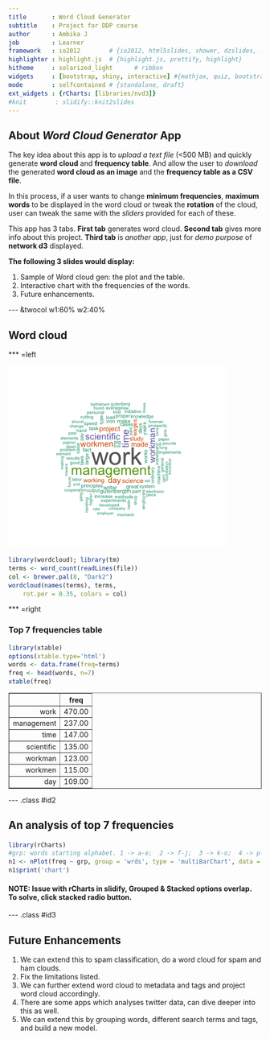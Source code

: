 ```yaml
---
title       : Word Cloud Generator
subtitle    : Project for DDP course
author      : Ambika J
job         : Learner
framework   : io2012        # {io2012, html5slides, shower, dzslides, ...}
highlighter : highlight.js  # {highlight.js, prettify, highlight}
hitheme     : solarized_light      # ribbon
widgets     : [bootstrap, shiny, interactive] #{mathjax, quiz, bootstrap}
mode        : selfcontained # {standalone, draft}
ext_widgets : {rCharts: [libraries/nvd3]}
#knit        : slidify::knit2slides
---
```


## About _Word Cloud Generator_ App



The key idea about this app is to _upload a text file_ (<500 MB) and quickly generate **word cloud** and **frequency table**. And allow the user to _download_ the generated **word cloud as an image** and the **frequency table as a CSV file**.

In this process, if a user wants to change **minimum frequencies**, **maximum words** to be displayed in the word cloud or tweak the **rotation** of the cloud, user can tweak the same with the _sliders_ provided for each of these.  

This app has 3 tabs. **First tab** generates word cloud. **Second tab** gives more info about this project. **Third tab** is _another app_, just for _demo purpose_ of **network d3** displayed.

**The following 3 slides would display:**  
1. Sample of Word cloud gen: the plot and the table.  
2. Interactive chart with the frequencies of the words.  
3. Future enhancements.  

--- &twocol w1:60% w2:40%

## Word cloud



*** =left


![plot of chunk unnamed-chunk-1](assets/fig/unnamed-chunk-1-1.png) 


```r
library(wordcloud); library(tm)
terms <- word_count(readLines(file))
col <- brewer.pal(8, "Dark2")
wordcloud(names(terms), terms, 
    rot.per = 0.35, colors = col)
```

*** =right

### Top 7 frequencies table


```r
library(xtable)
options(xtable.type='html')
words <- data.frame(freq=terms) 
freq <- head(words, n=7)
xtable(freq)
```

<!-- html table generated in R 3.2.2 by xtable 1.8-0 package -->
<!-- Mon Nov 16 23:14:03 2015 -->
<table border=1>
<tr> <th>  </th> <th> freq </th>  </tr>
  <tr> <td align="right"> work </td> <td align="right"> 470.00 </td> </tr>
  <tr> <td align="right"> management </td> <td align="right"> 237.00 </td> </tr>
  <tr> <td align="right"> time </td> <td align="right"> 147.00 </td> </tr>
  <tr> <td align="right"> scientific </td> <td align="right"> 135.00 </td> </tr>
  <tr> <td align="right"> workman </td> <td align="right"> 123.00 </td> </tr>
  <tr> <td align="right"> workmen </td> <td align="right"> 115.00 </td> </tr>
  <tr> <td align="right"> day </td> <td align="right"> 109.00 </td> </tr>
   </table>

--- .class #id2

## An analysis of top 7 frequencies


```r
library(rCharts)
#grp: words starting alphabet. 1 -> a-e;  2 -> f-j;  3 -> k-o;  4 -> p-t;  5 -> u-z
n1 <- nPlot(freq ~ grp, group = 'wrds', type = 'multiBarChart', data = t1[1:7,])
n1$print('chart')
```
#### NOTE: Issue with rCharts in slidify, **Grouped** & **Stacked** options overlap. To solve, click **stacked** radio button.  

<div id = 'chart' class = 'rChart nvd3'></div>
<script type='text/javascript'>
 $(document).ready(function(){
      drawchart()
    });
    function drawchart(){  
      var opts = {
 "dom": "chart",
"width":    800,
"height":    400,
"x": "grp",
"y": "freq",
"group": "wrds",
"type": "multiBarChart",
"id": "chart" 
},
        data = [
 {
 "wrds": "work",
"freq":            470,
"grp":              5 
},
{
 "wrds": "management",
"freq":            237,
"grp":              3 
},
{
 "wrds": "time",
"freq":            147,
"grp":              4 
},
{
 "wrds": "scientific",
"freq":            135,
"grp":              4 
},
{
 "wrds": "workman",
"freq":            123,
"grp":              5 
},
{
 "wrds": "workmen",
"freq":            115,
"grp":              5 
},
{
 "wrds": "day",
"freq":            109,
"grp":              1 
} 
]
  
      if(!(opts.type==="pieChart" || opts.type==="sparklinePlus" || opts.type==="bulletChart")) {
        var data = d3.nest()
          .key(function(d){
            //return opts.group === undefined ? 'main' : d[opts.group]
            //instead of main would think a better default is opts.x
            return opts.group === undefined ? opts.y : d[opts.group];
          })
          .entries(data);
      }
      
      if (opts.disabled != undefined){
        data.map(function(d, i){
          d.disabled = opts.disabled[i]
        })
      }
      
      nv.addGraph(function() {
        var chart = nv.models[opts.type]()
          .width(opts.width)
          .height(opts.height)
          
        if (opts.type != "bulletChart"){
          chart
            .x(function(d) { return d[opts.x] })
            .y(function(d) { return d[opts.y] })
        }
          
         
        
          
        

        
        
        
      
       d3.select("#" + opts.id)
        .append('svg')
        .datum(data)
        .transition().duration(500)
        .call(chart);

       nv.utils.windowResize(chart.update);
       return chart;
      });
    };
</script>

--- .class #id3

## Future Enhancements

1. We can extend this to spam classification, do a word cloud for spam and ham clouds.  
2. Fix the limitations listed.  
3. We can further extend word cloud to metadata and tags and project word cloud accordingly.
4. There are some apps which analyses twitter data, can dive deeper into this as well.
5. We can extend this by grouping words, different search terms and tags, and build a new model.




